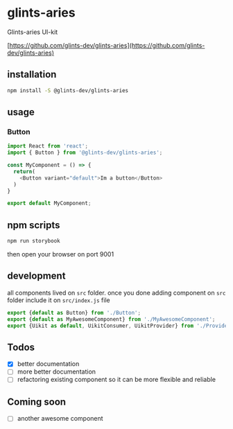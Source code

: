 # glints-aries
Glints-aries UI-kit

[https://github.com/glints-dev/glints-aries](https://github.com/glints-dev/glints-aries)

## installation
```bash
npm install -S @glints-dev/glints-aries
```

## usage

### Button
```javascript
import React from 'react';
import { Button } from '@glints-dev/glints-aries';

const MyComponent = () => {
  return(
    <Button variant="default">Im a button</Button>
  )
}

export default MyComponent;
```

## npm scripts
```bash
npm run storybook
```
then open your browser on port 9001

## development
all components lived on `src` folder. once you done adding component on `src` folder include it on `src/index.js` file
```javascript
export {default as Button} from './Button';
export {default as MyAwesomeComponent} from './MyAwesomeComponent';
export {Uikit as default, UikitConsumer, UikitProvider} from './Provider';
```

## Todos
- [x] better documentation
- [ ] more better documentation
- [ ] refactoring existing component so it can be more flexible and reliable

## Coming soon
- [ ] another awesome component
